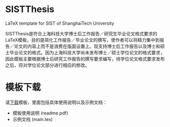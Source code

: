  # SISTThesis
 LaTeX template for SIST of ShanghaiTech University
 
 SISTThesis是符合上海科技大学博士后工作报告／研究生毕业论文格式要求的LaTeX模板，目的是简化工作报告／毕业论文的撰写，使作者可以将精力集中到报告／论文的内容上而不是浪费在版面设置上。现支持博士后工作报告以及博士和硕士毕业论文的格式。因为上海科技大学尚未发布博士／硕士学位论文的格式要求，因此模板主要根据博士后研究工作报告的撰写要求编写，待学位论文格式要求发布之后，将对学位论文部分进行相应的修改。

# 模板下载
请[下载](https://github.com/sslchi/SISTThesis/releases)模板，里面包括具体使用说明以及示例文档：

* 模板使用说明 (readme.pdf)
* 示例文档 (main.tex)
